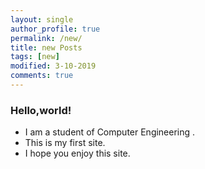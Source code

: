 ```yaml
---
layout: single
author_profile: true
permalink: /new/
title: new Posts
tags: [new]
modified: 3-10-2019
comments: true
---
```

### Hello,world!
* I am a student of Computer Engineering .
* This is my first site.
* I hope you enjoy this site.


